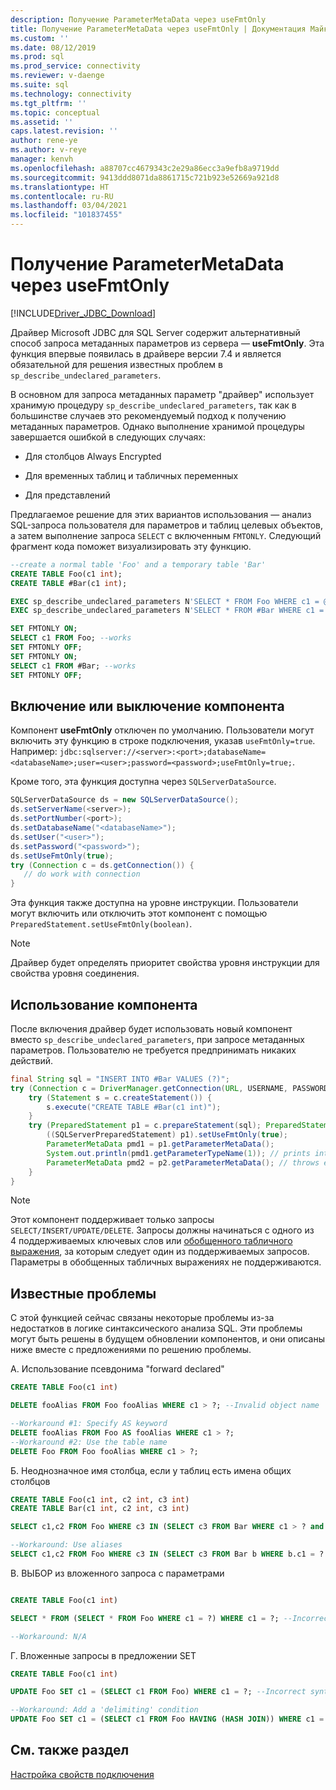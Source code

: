 ```yaml
---
description: Получение ParameterMetaData через useFmtOnly
title: Получение ParameterMetaData через useFmtOnly | Документация Майкрософт
ms.custom: ''
ms.date: 08/12/2019
ms.prod: sql
ms.prod_service: connectivity
ms.reviewer: v-daenge
ms.suite: sql
ms.technology: connectivity
ms.tgt_pltfrm: ''
ms.topic: conceptual
ms.assetid: ''
caps.latest.revision: ''
author: rene-ye
ms.author: v-reye
manager: kenvh
ms.openlocfilehash: a88707cc4679343c2e29a86ecc3a9efb8a9719dd
ms.sourcegitcommit: 9413ddd8071da8861715c721b923e52669a921d8
ms.translationtype: HT
ms.contentlocale: ru-RU
ms.lasthandoff: 03/04/2021
ms.locfileid: "101837455"
---
```

# <a name="retrieving-parametermetadata-via-usefmtonly"></a>Получение ParameterMetaData через useFmtOnly
[!INCLUDE[Driver_JDBC_Download](../../includes/driver_jdbc_download.md)]

  Драйвер Microsoft JDBC для SQL Server содержит альтернативный способ запроса метаданных параметров из сервера — **useFmtOnly**. Эта функция впервые появилась в драйвере версии 7.4 и является обязательной для решения известных проблем в `sp_describe_undeclared_parameters`.
  
  В основном для запроса метаданных параметр "драйвер" использует хранимую процедуру `sp_describe_undeclared_parameters`, так как в большинстве случаев это рекомендуемый подход к получению метаданных параметров. Однако выполнение хранимой процедуры завершается ошибкой в следующих случаях:
  
-   Для столбцов Always Encrypted
  
-   Для временных таблиц и табличных переменных
  
-   Для представлений 
  
  Предлагаемое решение для этих вариантов использования — анализ SQL-запроса пользователя для параметров и таблиц целевых объектов, а затем выполнение запроса `SELECT` с включенным `FMTONLY`. Следующий фрагмент кода поможет визуализировать эту функцию.
  
```sql
--create a normal table 'Foo' and a temporary table 'Bar'
CREATE TABLE Foo(c1 int);
CREATE TABLE #Bar(c1 int);

EXEC sp_describe_undeclared_parameters N'SELECT * FROM Foo WHERE c1 = @p0' --works fine
EXEC sp_describe_undeclared_parameters N'SELECT * FROM #Bar WHERE c1 = @p0' --fails with "Invalid object name '#Bar'"

SET FMTONLY ON;
SELECT c1 FROM Foo; --works
SET FMTONLY OFF;
SET FMTONLY ON;
SELECT c1 FROM #Bar; --works
SET FMTONLY OFF;
```
 
## <a name="turning-the-feature-onoff"></a>Включение или выключение компонента 
 Компонент **useFmtOnly** отключен по умолчанию. Пользователи могут включить эту функцию в строке подключения, указав `useFmtOnly=true`. Например: `jdbc:sqlserver://<server>:<port>;databaseName=<databaseName>;user=<user>;password=<password>;useFmtOnly=true;`.
 
 Кроме того, эта функция доступна через `SQLServerDataSource`.
 ```java
SQLServerDataSource ds = new SQLServerDataSource();
ds.setServerName(<server>);
ds.setPortNumber(<port>);
ds.setDatabaseName("<databaseName>");
ds.setUser("<user>");
ds.setPassword("<password>");
ds.setUseFmtOnly(true);
try (Connection c = ds.getConnection()) {
    // do work with connection
}
 ```
 
 Эта функция также доступна на уровне инструкции. Пользователи могут включить или отключить этот компонент с помощью `PreparedStatement.setUseFmtOnly(boolean)`.
> [!NOTE]  
>  Драйвер будет определять приоритет свойства уровня инструкции для свойства уровня соединения.

## <a name="using-the-feature"></a>Использование компонента
  После включения драйвер будет использовать новый компонент вместо `sp_describe_undeclared_parameters`, при запросе метаданных параметров. Пользователю не требуется предпринимать никаких действий.
```java
final String sql = "INSERT INTO #Bar VALUES (?)";
try (Connection c = DriverManager.getConnection(URL, USERNAME, PASSWORD)) {
    try (Statement s = c.createStatement()) {
        s.execute("CREATE TABLE #Bar(c1 int)");
    }
    try (PreparedStatement p1 = c.prepareStatement(sql); PreparedStatement p2 = c.prepareStatement(sql)) {
        ((SQLServerPreparedStatement) p1).setUseFmtOnly(true);
        ParameterMetaData pmd1 = p1.getParameterMetaData();
        System.out.println(pmd1.getParameterTypeName(1)); // prints int
        ParameterMetaData pmd2 = p2.getParameterMetaData(); // throws exception, Invalid object name '#Bar'
    }
}
```
> [!NOTE]  
>  Этот компонент поддерживает только запросы `SELECT/INSERT/UPDATE/DELETE`. Запросы должны начинаться с одного из 4 поддерживаемых ключевых слов или [обобщенного табличного выражения](../../t-sql/queries/with-common-table-expression-transact-sql.md), за которым следует один из поддерживаемых запросов. Параметры в обобщенных табличных выражениях не поддерживаются.

## <a name="known-issues"></a>Известные проблемы
  С этой функцией сейчас связаны некоторые проблемы из-за недостатков в логике синтаксического анализа SQL. Эти проблемы могут быть решены в будущем обновлении компонентов, и они описаны ниже вместе с предложениями по решению проблемы.
  
A. Использование псевдонима "forward declared"
```sql
CREATE TABLE Foo(c1 int)

DELETE fooAlias FROM Foo fooAlias WHERE c1 > ?; --Invalid object name 'fooAlias'

--Workaround #1: Specify AS keyword
DELETE fooAlias FROM Foo AS fooAlias WHERE c1 > ?;
--Workaround #2: Use the table name
DELETE Foo FROM Foo fooAlias WHERE c1 > ?;
```

Б. Неоднозначное имя столбца, если у таблиц есть имена общих столбцов
```sql
CREATE TABLE Foo(c1 int, c2 int, c3 int)
CREATE TABLE Bar(c1 int, c2 int, c3 int)

SELECT c1,c2 FROM Foo WHERE c3 IN (SELECT c3 FROM Bar WHERE c1 > ? and c2 < ? and c3 = ?); --Ambiguous Column Name

--Workaround: Use aliases
SELECT c1,c2 FROM Foo WHERE c3 IN (SELECT c3 FROM Bar b WHERE b.c1 = ? and b.c2 = ? and b.c3 = ?);
```

В. ВЫБОР из вложенного запроса с параметрами
```sql

CREATE TABLE Foo(c1 int)

SELECT * FROM (SELECT * FROM Foo WHERE c1 = ?) WHERE c1 = ?; --Incorrect syntax near '?'

--Workaround: N/A
```

Г. Вложенные запросы в предложении SET
```sql
CREATE TABLE Foo(c1 int)

UPDATE Foo SET c1 = (SELECT c1 FROM Foo) WHERE c1 = ?; --Incorrect syntax near ')'

--Workaround: Add a 'delimiting' condition
UPDATE Foo SET c1 = (SELECT c1 FROM Foo HAVING (HASH JOIN)) WHERE c1 = ?;
```

## <a name="see-also"></a>См. также раздел  
 [Настройка свойств подключения](../../connect/jdbc/setting-the-connection-properties.md)  
  
